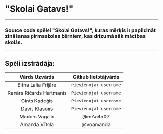 # "Skolai Gatavs!"
---
### Source code spēlei "Skolai Gatavs!", kuras mērķis ir papildināt zināšanas pirmsskolas bērniem, kas drīzumā sāk mācības skolās.
***
## Spēli izstrādāja:
| Vārds Uzvārds | Github lietotājvārds |
|:-------------:|:--------------------:|
| Elīna Laila Frijāre |`Pievienojat username`|
|Renārs Ričards Hartmanis|`Pievienojat username`|
| Gints Kadeģis |`Pievienojat username`|
| Dāvis Klasons |`Pievienojat username`|
| Madars Vagalis | @mAa4a97            |
| Amanda Vītola  | @voamanda           |
